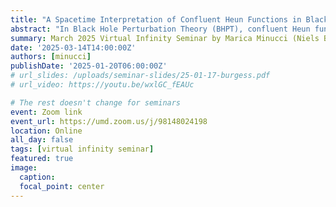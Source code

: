 ```yaml
---
title: "A Spacetime Interpretation of Confluent Heun Functions in Black Hole Perturbation Theory"
abstract: "In Black Hole Perturbation Theory (BHPT), confluent Heun functions emerge as solutions to the radial Teukolsky equation, which governs the dynamics of perturbations in black hole spacetimes. While these functions have traditionally been studied for their analytic properties, their connection to the underlying spacetime geometry has been less explored. In this talk, I will present a spacetime interpretation of the confluent Heun functions, showing how their distinctive behaviour near their singular points reflects the structure of key surfaces in Kerr spacetimes. By interpreting homotopic transformations of the confluent Heun functions as changes in the spacetime foliation, I will establish a connection between these solutions and various regions of the black hole's global structure. Additionally, I will examine the relationship between these solutions and the hyperboloidal formulation of the Teukolsky equation. Although confluent Heun functions are not directly tied to hyperboloidal slices, I will show that the spacetime framework retains a structure that can be analysed using methods akin to those employed for Heun functions."
summary: March 2025 Virtual Infinity Seminar by Marica Minucci (Niels Bohr Institute)
date: '2025-03-14T14:00:00Z'
authors: [minucci]
publishDate: '2025-01-20T06:00:00Z'
# url_slides: /uploads/seminar-slides/25-01-17-burgess.pdf
# url_video: https://youtu.be/wxlGC_fEAUc

# The rest doesn't change for seminars
event: Zoom link
event_url: https://umd.zoom.us/j/98148024198
location: Online
all_day: false
tags: [virtual infinity seminar]
featured: true
image:  
  caption:
  focal_point: center
---
```

